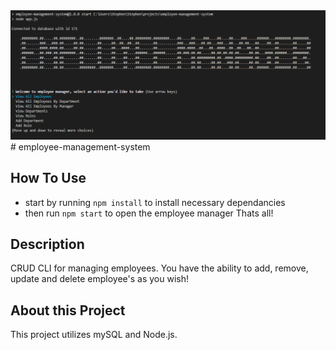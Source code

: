 <img src="./screenshot.png" alt="html image" width="1000"/>
# employee-management-system

## How To Use
- start by running ```npm install``` to install necessary dependancies 
- then run ```npm start``` to open the employee manager
Thats all!

## Description
CRUD CLI for managing employees. You have the ability to add, remove, update and delete employee's as you wish!

## About this Project
This project utilizes mySQL and Node.js. 
